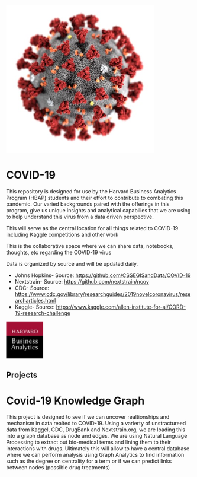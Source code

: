 ![covid](/images/Coronavirus.jpg) 
# COVID-19

This repository is designed for use by the Harvard Business Analytics Program (HBAP) students and their effort to contribute to combating this pandemic. Our varied backgrounds paired with the offerings in this program, give us unique insights and analytical capabilies that we are using to help understand this virus from a data driven perspective.

This will serve as the central location for all things related to COVID-19 including Kaggle competitions and other work

This is the collaborative space where we can share data, notebooks, thoughts, etc regarding the COVID-19 virus

Data is organized by source and will be updated daily. 

- Johns Hopkins- Source: https://github.com/CSSEGISandData/COVID-19
- Nextstrain- Source: https://github.com/nextstrain/ncov
- CDC- Source: https://www.cdc.gov/library/researchguides/2019novelcoronavirus/researcharticles.html
- Kaggle- Source: https://www.kaggle.com/allen-institute-for-ai/CORD-19-research-challenge

![HBAP Logo](/images/hbap.jpg)





## Projects
# Covid-19 Knowledge Graph
This project is designed to see if we can uncover realtionships and mechanism in data realted to COVID-19. Using a varierty of unstractureed data from Kaggel, CDC, DrugBank and Nextstrain.org, we are loading this into a graph database as node and edges. We are using Natural Language Processing to extract out bio-medical terms and lining them to their interactions with drugs. Ultimately this will allow to have a central database where we can perform analysis using Graph Analytics to find information such as the degree on centrality for a term or if we can predict links between nodes (possible drug treatments)
